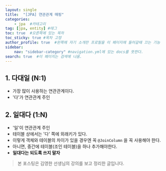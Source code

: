 ```yaml
---
layout: single
title:  "[JPA] 연관관계 매핑"
categories: 
    - jpa  #카테고리
tag: [jpa, entity] #태그
toc: true  #오른쪽에 있는 목차
toc_sticky: true #목차 고정
author_profile: true  #왼쪽에 자기 소개란 프로필을 이 페이지에 들어갈때 끄는 기능
sidebar:
    nav: "sidebar-category" #navigation.yml에 있는 docs를 뜻한다.
search: true  #이 페이지는 검색에 나옴.
---
```


## 1. 다대일 (N:1)

- 가장 많이 사용하는 연관관계이다.
- '다'가 연관관계 주인

## 2. 일대다 (1:N)
- '일'이 연관관계 주인
- 테이블 상에서는 '다' 쪽에 외래키가 있다.
- 이렇게 객체와 테이블의 차이가 있을 경우엔 꼭 `@JoinColumn` 을 꼭 사용해야 한다.
- 아니면, 중간에 테이블(조인 테이블)을 하나 추가해야한다.
- **일대다는 되도록 쓰지 말자**


> 본 포스팅은 김영한 선생님의 강의를 보고 정리한 글입니다.